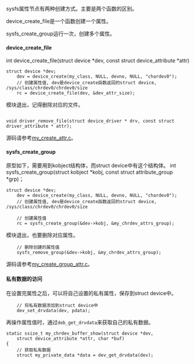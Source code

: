 sysfs属性节点有两种创建方式。主要是两个函数的区别。

device_create_file是一个函数创建一个属性。

sysfs_create_group运行一次，创建多个属性。

#### device_create_file

int device_create_file(struct device *dev,  const struct device_attribute *attr)

```
struct device *dev;
	dev = device_create(my_class, NULL, devno, NULL, "chardev0");
	// 创建属性值, dev是device_create函数返回的struct device,  /sys/class/chrdev0/chrdev0/size
    rc = device_create_file(dev, &dev_attr_size);
```
模块退出，记得删除对应的文件。

```

void driver_remove_file(struct device_driver * drv, const struct driver_attribute * attr);

```

源码请参考[my_create_attr.c](../my_driver/my_create_attr.c)。

#### sysfs_create_group

原型如下，需要用到kobject结构体，而struct device中有这个结构体。
int sysfs_create_group(struct kobject *kobj,
               const struct attribute_group *grp)；
```
struct device *dev;		   
	dev = device_create(my_class, NULL, devno, NULL, "chardev0");
	// 创建属性值, dev是device_create函数返回的struct device,  /sys/class/chrdev0/chrdev0/size

	// 创建属性值
	rc = sysfs_create_group(&dev->kobj, &my_chrdev_attrs_group);
```

模块退出，也要删除对应属性。

```
	// 删除创建的属性值
	sysfs_remove_group(&dev->kobj, &my_chrdev_attrs_group);
```

源码请参考[my_create_group_attr.c](../my_driver/my_create_group_attr.c)。

#### 私有数据的访问

在设置完属性之后，可以将自己设置的私有属性，保存到struct device中。
```
	// 将私有数据添加到struct device中
	dev_set_drvdata(dev, pdata);
```

再操作属性值时，通过`deb_get_drvdata`来获取自己的私有数据。

```
static ssize_t my_chrdev_buffer_show(struct device *dev,
    struct device_attribute *attr, char *buf)
{
	// 获取私有数据
    struct my_private_data *data = dev_get_drvdata(dev);
```